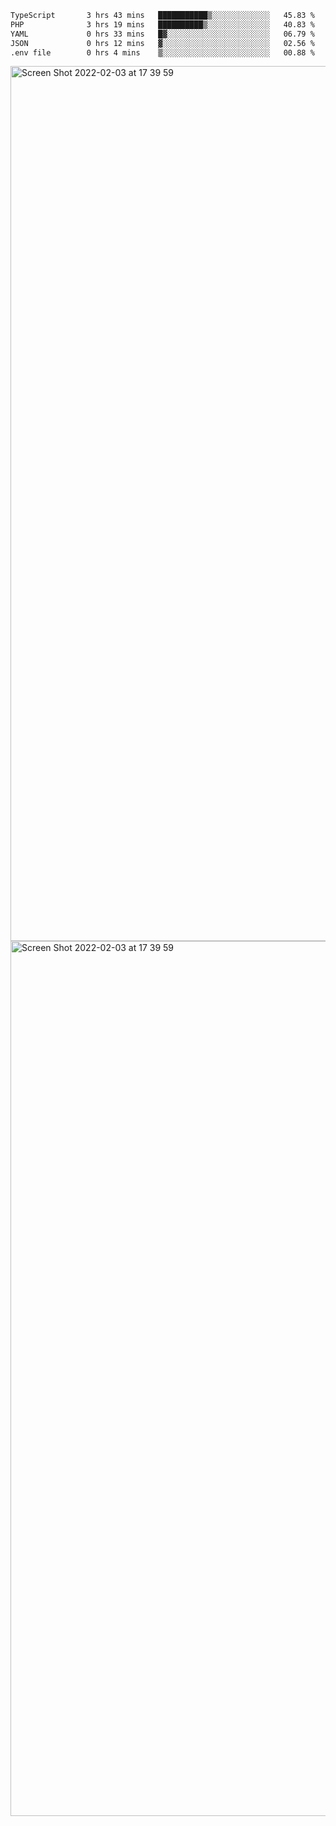 <!--START_SECTION:waka-->

```txt
TypeScript       3 hrs 43 mins   ███████████▒░░░░░░░░░░░░░   45.83 %
PHP              3 hrs 19 mins   ██████████▒░░░░░░░░░░░░░░   40.83 %
YAML             0 hrs 33 mins   █▓░░░░░░░░░░░░░░░░░░░░░░░   06.79 %
JSON             0 hrs 12 mins   ▓░░░░░░░░░░░░░░░░░░░░░░░░   02.56 %
.env file        0 hrs 4 mins    ▒░░░░░░░░░░░░░░░░░░░░░░░░   00.88 %
```

<!--END_SECTION:waka-->

<img width="1400" alt="Screen Shot 2022-02-03 at 17 39 59" src="https://user-images.githubusercontent.com/45716542/152387304-f2b60485-53a6-4f4b-a818-5cefb1b0c0ae.png">
<img width="1400" alt="Screen Shot 2022-02-03 at 17 39 59" src="https://user-images.githubusercontent.com/45716542/152387273-ea5cdf21-2a45-44da-8bef-00c1763b1d42.png">
